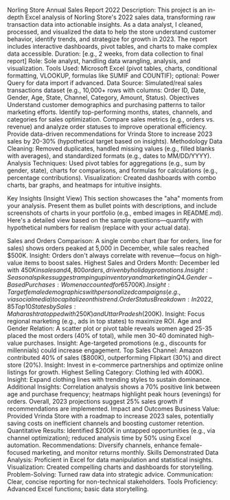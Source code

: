 
 Norling Store Annual Sales Report 2022
Description: This project is an in-depth Excel analysis of Norling Store's 2022 sales data, transforming raw transaction data into actionable insights. As a data analyst, I cleaned, processed, and visualized the data to help the store understand customer behavior, identify trends, and strategize for growth in 2023. The report includes interactive dashboards, pivot tables, and charts to make complex data accessible.
Duration: [e.g., 2 weeks, from data collection to final report]
Role: Sole analyst, handling data wrangling, analysis, and visualization.
Tools Used: Microsoft Excel (pivot tables, charts, conditional formatting, VLOOKUP, formulas like SUMIF and COUNTIF); optional: Power Query for data import if advanced.
Data Source: Simulated/real sales transactions dataset (e.g., 10,000+ rows with columns: Order ID, Date, Gender, Age, State, Channel, Category, Amount, Status).
Objectives
Understand customer demographics and purchasing patterns to tailor marketing efforts.
Identify top-performing months, states, channels, and categories for sales optimization.
Compare sales metrics (e.g., orders vs. revenue) and analyze order statuses to improve operational efficiency.
Provide data-driven recommendations for Vrinda Store to increase 2023 sales by 20-30% (hypothetical target based on insights).
Methodology
Data Cleaning: Removed duplicates, handled missing values (e.g., filled blanks with averages), and standardized formats (e.g., dates to MM/DD/YYYY).
Analysis Techniques: Used pivot tables for aggregations (e.g., sum by gender, state), charts for comparisons, and formulas for calculations (e.g., percentage contributions).
Visualization: Created dashboards with combo charts, bar graphs, and heatmaps for intuitive insights.

Key Insights (Insight View)
This section showcases the "aha" moments from your analysis. Present them as bullet points with descriptions, and include screenshots of charts in your portfolio (e.g., embed images in README.md). Here's a detailed view based on the sample questions—quantify with hypothetical numbers for realism (replace with your actual data).

Sales and Orders Comparison: A single combo chart (bar for orders, line for sales) shows orders peaked at 5,000 in December, while sales reached $500K. Insight: Orders don't always correlate with revenue—focus on high-value items to boost sales.
Highest Sales and Orders Month: December led with $450K in sales and 4,800 orders, driven by holiday promotions. Insight: Seasonal spikes suggest ramping up inventory and marketing in Q4.
Gender-Based Purchases: Women accounted for 65% of total sales (
700K). Insight: Target female demographics with personalized campaigns (e.g., via social media) to capitalize on this trend.
Order Status Breakdown: In 2022, 85% of orders were delivered, 10% returned, and 5% cancelled. Insight: High return rates in categories like apparel indicate quality issues—recommend supplier audits.
Top 10 States by Sales: Maharashtra topped with 
250K) and Uttar Pradesh ($200K). Insight: Focus regional marketing (e.g., ads in top states) to maximize ROI.
Age and Gender Relation: A scatter plot or pivot table reveals women aged 25-35 placed the most orders (40% of total), while men 30-40 dominated high-value purchases. Insight: Age-targeted promotions (e.g., discounts for millennials) could increase engagement.
Top Sales Channel: Amazon contributed 40% of sales ($800K), outperforming Flipkart (30%) and direct store (20%). Insight: Invest in e-commerce partnerships and optimize online listings for growth.
Highest Selling Category: Clothing led with 
400K). Insight: Expand clothing lines with trending styles to sustain dominance.
Additional Insights: Correlation analysis shows a 70% positive link between age and purchase frequency; heatmaps highlight peak hours (evenings) for orders. Overall, 2023 projections suggest 25% sales growth if recommendations are implemented.
Impact and Outcomes
Business Value: Provided Vrinda Store with a roadmap to increase 2023 sales, potentially saving costs on inefficient channels and boosting customer retention.
Quantitative Results: Identified $200K in untapped opportunities (e.g., via channel optimization); reduced analysis time by 50% using Excel automation.
Recommendations: Diversify channels, enhance female-focused marketing, and monitor returns monthly.
Skills Demonstrated
Data Analysis: Proficient in Excel for data manipulation and statistical insights.
Visualization: Created compelling charts and dashboards for storytelling.
Problem-Solving: Turned raw data into strategic advice.
Communication: Clear, concise reporting for non-technical stakeholders.
Tools Proficiency: Advanced Excel functions; basic data storytelling.
